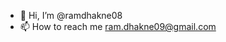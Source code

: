 - 👋 Hi, I’m @ramdhakne08
- 📫 How to reach me ram.dhakne09@gmail.com

<!---
ramdhakne08/ramdhakne08 is a ✨ special ✨ repository because its `README.md` (this file) appears on your GitHub profile.
You can click the Preview link to take a look at your changes.
--->
